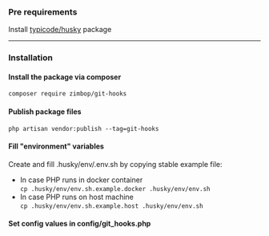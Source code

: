 ### Pre requirements
Install [typicode/husky](https://github.com/typicode/husky) package

<hr>

### Installation

#### Install the package via composer
``` composer require zimbop/git-hooks ```

#### Publish package files
``` php artisan vendor:publish --tag=git-hooks ```

#### Fill "environment" variables
Create and fill .husky/env/.env.sh by copying stable example file:
* In case PHP runs in docker container <br />
  ``` cp .husky/env/env.sh.example.docker .husky/env/env.sh ```
* In case PHP runs on host machine <br />
  ``` cp .husky/env/env.sh.example.host .husky/env/env.sh ```

#### Set config values in config/git_hooks.php